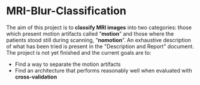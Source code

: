 # MRI-Blur-Classification
The aim of this project is to **classify MRI images** into two categories: those which present motion artifacts called “**motion**” and those where the patients stood still during scanning, “**nomotion**”.
An exhaustive description of what has been tried is present in the "Description and Report" document. 
The project is not yet finished and the current goals are to:
- Find a way to separate the motion artifacts
- Find an architecture that performs reasonably well when evaluated with **cross-validation**
